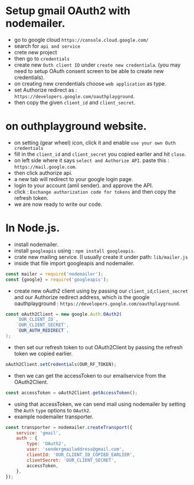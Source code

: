 # Setup gmail OAuth2 with nodemailer.
- go to google cloud `https://console.cloud.google.com/`
- search for `api and service`
- crete new project
- then go to `credentials`
- create new `Outh client ID` under `create new credentiala`. (you may need to setup OAuth consent screen to be able to create new credentials).
- on creating new crendentials choose `web application` as type.
- set Authorize redirect as : `https://developers.google.com/oauthplayground`.
- then copy the given `client_id` and `client_secret`.

# on outhplayground website.
- on setting (gear wheel) icon, click it and enable `use your own Outh credentials`
- fill in the `client_id` and `client_secret` you copied earlier and hit `close`.
- on left side where it says `select and Authorize API`. paste this : `https://mail.google.com`.
- then click authorize api.
- a new tab will redirect to your google login page.
- login to your account (amil sender). and approve the API.
- click : `Exchange authorization code for tokens` and then copy the refresh token.
- we are now ready to write our code.

# In Node.js.
- install nodemailer.
- install `googleapis` using : `npm install googleapis`.  
- crate new mailing service. (I usually create it under path: `lib/mailer.js`
- inside that file import googleapis and nodemailer.
```js
const mailer = require('nodemailer');
const {google} = require('googleapis');

```
- create new oAuth2 client using by passing our `client_id`,`client_secret` and our Authorize redirect address, which is the google oauthplayground :  `https://developers.google.com/oauthplayground`. 
```js
const oAuth2Client = new google.Auth.OAuth2(
	`OUR_CLIENT_ID`,
	`OUR_CLIENT_SECRET',
	`OUR_AUTH_REDIRECT`,
);
```
- then set our refresh token to out OAuth2Client by passing the refresh token we copied earlier.
```js
oAuth2Client.setCredentials(OUR_RF_TOKEN);
```
- then we can get the accessToken to our emailservice from the OAuth2Client.
```js
const accessToken = oAuth2Client.getAccessToken();
```
- using that accessToken, we can send mail using nodemailer by setting the `Auth` `type`  options to `OAuth2`.
- example nodemailer transporter.
```js
const transporter = nodemailer.createTransport({
	service: 'gmail',
	auth : {
		type: 'OAuth2',
		user: 'sendergmailaddress@gmail.com',
		clientId: 'OUR_CLIENT_ID_COPIED_EARLIER',
		clientSecret: 'OUR_CLIENT_SECRET',
		accessToken,
	},
});
```
